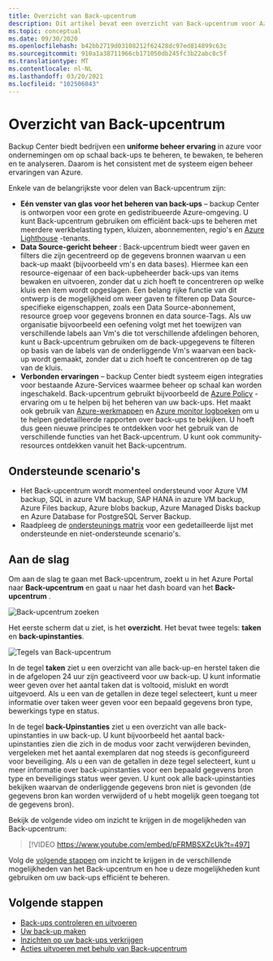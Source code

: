 ```yaml
---
title: Overzicht van Back-upcentrum
description: Dit artikel bevat een overzicht van Back-upcentrum voor Azure.
ms.topic: conceptual
ms.date: 09/30/2020
ms.openlocfilehash: b42bb2719d03108212f62428dc97ed814899c63c
ms.sourcegitcommit: 910a1a38711966cb171050db245fc3b22abc8c5f
ms.translationtype: MT
ms.contentlocale: nl-NL
ms.lasthandoff: 03/20/2021
ms.locfileid: "102506043"
---
```

# <a name="overview-of-backup-center"></a>Overzicht van Back-upcentrum

Backup Center biedt bedrijven een **uniforme beheer ervaring** in azure voor ondernemingen om op schaal back-ups te beheren, te bewaken, te beheren en te analyseren. Daarom is het consistent met de systeem eigen beheer ervaringen van Azure.

Enkele van de belangrijkste voor delen van Back-upcentrum zijn:

* **Eén venster van glas voor het beheren van back-ups** – backup Center is ontworpen voor een grote en gedistribueerde Azure-omgeving. U kunt Back-upcentrum gebruiken om efficiënt back-ups te beheren met meerdere werkbelasting typen, kluizen, abonnementen, regio's en [Azure Lighthouse](../lighthouse/overview.md) -tenants.
* **Data Source-gericht beheer** : Back-upcentrum biedt weer gaven en filters die zijn gecentreerd op de gegevens bronnen waarvan u een back-up maakt (bijvoorbeeld vm's en data bases). Hiermee kan een resource-eigenaar of een back-upbeheerder back-ups van items bewaken en uitvoeren, zonder dat u zich hoeft te concentreren op welke kluis een item wordt opgeslagen. Een belang rijke functie van dit ontwerp is de mogelijkheid om weer gaven te filteren op Data Source-specifieke eigenschappen, zoals een Data Source-abonnement, resource groep voor gegevens bronnen en data source-Tags. Als uw organisatie bijvoorbeeld een oefening volgt met het toewijzen van verschillende labels aan Vm's die tot verschillende afdelingen behoren, kunt u Back-upcentrum gebruiken om de back-upgegevens te filteren op basis van de labels van de onderliggende Vm's waarvan een back-up wordt gemaakt, zonder dat u zich hoeft te concentreren op de tag van de kluis.
* **Verbonden ervaringen** – backup Center biedt systeem eigen integraties voor bestaande Azure-Services waarmee beheer op schaal kan worden ingeschakeld. Back-upcentrum gebruikt bijvoorbeeld de [Azure Policy](../governance/policy/overview.md) -ervaring om u te helpen bij het beheren van uw back-ups. Het maakt ook gebruik van [Azure-werkmappen](../azure-monitor/visualize/workbooks-overview.md) en [Azure monitor logboeken](../azure-monitor/logs/data-platform-logs.md) om u te helpen gedetailleerde rapporten over back-ups te bekijken. U hoeft dus geen nieuwe principes te ontdekken voor het gebruik van de verschillende functies van het Back-upcentrum. U kunt ook community-resources ontdekken vanuit het Back-upcentrum.

## <a name="supported-scenarios"></a>Ondersteunde scenario's

* Het Back-upcentrum wordt momenteel ondersteund voor Azure VM backup, SQL in azure VM backup, SAP HANA in azure VM backup, Azure Files backup, Azure blobs backup, Azure Managed Disks backup en Azure Database for PostgreSQL Server Backup.
* Raadpleeg de [ondersteunings matrix](backup-center-support-matrix.md) voor een gedetailleerde lijst met ondersteunde en niet-ondersteunde scenario's.

## <a name="get-started"></a>Aan de slag

Om aan de slag te gaan met Back-upcentrum, zoekt u in het Azure Portal naar **Back-upcentrum** en gaat u naar het dash board van het **Back-upcentrum** .

![Back-upcentrum zoeken](./media/backup-center-overview/backup-center-search.png)

Het eerste scherm dat u ziet, is het **overzicht**. Het bevat twee tegels: **taken** en **back-upinstanties**.

![Tegels van Back-upcentrum](./media/backup-center-overview/backup-center-overview-widgets.png)

In de tegel **taken** ziet u een overzicht van alle back-up-en herstel taken die in de afgelopen 24 uur zijn geactiveerd voor uw back-up. U kunt informatie weer geven over het aantal taken dat is voltooid, mislukt en wordt uitgevoerd. Als u een van de getallen in deze tegel selecteert, kunt u meer informatie over taken weer geven voor een bepaald gegevens bron type, bewerkings type en status.

In de tegel **back-Upinstanties** ziet u een overzicht van alle back-upinstanties in uw back-up. U kunt bijvoorbeeld het aantal back-upinstanties zien die zich in de modus voor zacht verwijderen bevinden, vergeleken met het aantal exemplaren dat nog steeds is geconfigureerd voor beveiliging. Als u een van de getallen in deze tegel selecteert, kunt u meer informatie over back-upinstanties voor een bepaald gegevens bron type en beveiligings status weer geven. U kunt ook alle back-upinstanties bekijken waarvan de onderliggende gegevens bron niet is gevonden (de gegevens bron kan worden verwijderd of u hebt mogelijk geen toegang tot de gegevens bron).

Bekijk de volgende video om inzicht te krijgen in de mogelijkheden van Back-upcentrum:

> [!VIDEO https://www.youtube.com/embed/pFRMBSXZcUk?t=497]

Volg de [volgende stappen](#next-steps) om inzicht te krijgen in de verschillende mogelijkheden van het Back-upcentrum en hoe u deze mogelijkheden kunt gebruiken om uw back-ups efficiënt te beheren.

## <a name="next-steps"></a>Volgende stappen

* [Back-ups controleren en uitvoeren](backup-center-monitor-operate.md)
* [Uw back-up maken](backup-center-govern-environment.md)
* [Inzichten op uw back-ups verkrijgen](backup-center-obtain-insights.md)
* [Acties uitvoeren met behulp van Back-upcentrum](backup-center-actions.md)